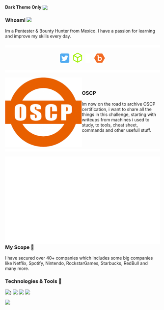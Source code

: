 
**Dark Theme Only**
<img align='center' src="https://raw.githubusercontent.com/00xData/00xData/main/assets/Profile.gif">


### Whoami <img src="https://media.giphy.com/media/hvRJCLFzcasrR4ia7z/giphy.gif" width="25px">



Im a Pentester & Bounty Hunter from Mexico. I have a passion for learning and improve my skills every day.


   <img src="https://raw.githubusercontent.com/00xData/00xData/main/assets/bar2.gif">

<p align='center'>
  <a href="https://twitter.com/00xdata"><img height="30" src="https://raw.githubusercontent.com/00xData/00xData/main/assets/twitter.png"></a>&nbsp;&nbsp;
   <a href="https://app.hackthebox.eu/profile/273847"><img height="33" src="https://raw.githubusercontent.com/00xData/00xData/main/assets/htb.png"></a>&nbsp;&nbsp;
<a href="https://hackerone.com/00xdata"><img height="30" src="https://raw.githubusercontent.com/00xData/00xData/main/assets/h1.png"></a>&nbsp;&nbsp;
   <a href="https://bugcrowd.com/00xData"><img height="30" src="https://raw.githubusercontent.com/00xData/00xData/main/assets/bugcrowd.png"></a>
</p>
   <img src="https://raw.githubusercontent.com/00xData/00xData/main/assets/bar2.gif">

 
<img width="250" align='left' src="https://raw.githubusercontent.com/00xData/00xData/main/assets/oscp.png"><br />

 
### OSCP

Im now on the road to archive OSCP certification, i want to share all the things in this challenge, starting with writeups from machines i used to study, to tools, cheat sheet, commands and other usefull stuff.

&nbsp;&nbsp;
&nbsp;&nbsp;
&nbsp;&nbsp;<img src="https://raw.githubusercontent.com/00xData/00xData/main/assets/bar2.gif">



<p>
  <a href="WEB"><img width="650" align='right' src="https://raw.githubusercontent.com/00xData/00xData/main/assets/target.gif"></a>
</p>

### My Scope 🎯

I have secured over 40+ companies which includes some big companies like Netflix, Spotify, Nintendo, RockstarGames, Starbucks, RedBull and many more. 


### Technologies & Tools 🔧
![](https://img.shields.io/badge/OS-Linux-informational?style=flat&logo=linux&logoColor=white&color=DE004E))
![](https://img.shields.io/badge/Code-Python-informational?style=flat&logo=python&logoColor=white&color=DE004E)
![](https://img.shields.io/badge/Shell-Bash-informational?style=flat&logo=gnu-bash&logoColor=white&color=DE004E)
![](https://img.shields.io/badge/Cloud-Digital_Ocean-informational?style=flat&logo=digitalocean&logoColor=white&color=DE004E)

![](https://komarev.com/ghpvc/?username=00xdata&color=gray)
